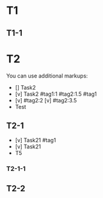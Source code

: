 
# T1
## T1-1
<!--
Comments are excluded from processing
-->
# T2
You can use additional markups:
* [] Task2
* [v] Task2 #tag1:1 #tag2:1.5 #tag1
* [v] #tag2:2 [v] #tag2:3.5
* Test

## T2-1
* [v] Task21 #tag1
* [v] Task21
* T5

### T2-1-1

## T2-2
